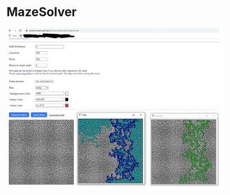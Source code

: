 # MazeSolver

![alt text](https://github.com/murtalima/MazeSolver/blob/master/mazegen.jpg?raw=true)
